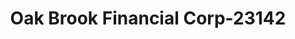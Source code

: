 ---
f_zip-code: 97013
f_state-code: OR
title: Oak Brook Financial Corp-23142
f_phone: 503-266-2274
f_city-only: Canby
f_address: 207 Sw 1St Ave Ste 107 Canby
f_location-unique-id: '23142'
slug: oak-brook-financial-corp-23142
updated-on: '2024-05-30T13:46:58.046Z'
created-on: '2024-05-30T13:36:59.803Z'
published-on: '2024-05-30T13:54:32.469Z'
f_city-state: cms/city/canby-or.md
f_company: cms/company/oak-brook-financial-corp.md
f_state: cms/state/oregon.md
layout: '[payday-loan].html'
tags: payday-loan
---